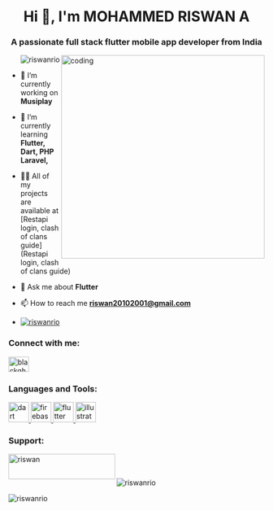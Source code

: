 <h1 align="center">Hi 👋, I'm MOHAMMED RISWAN A</h1>
<h3 align="center">A passionate full stack flutter mobile app developer from India</h3>
<img src= "https://cdn.dribbble.com/users/2131993/screenshots/4948736/thoughtworks-gif_dribbble.gif" alt="coding" width="400" align="right"> 
<p align="right"> <img src="https://komarev.com/ghpvc/?username=riswanrio&label=Profile%20views&color=0e75b6&style=flat" alt="riswanrio"  /> </p>



- 🔭 I’m currently working on **Musiplay**

- 🌱 I’m currently learning **Flutter, Dart, PHP Laravel,**

- 👨‍💻 All of my projects are available at [Restapi login, clash of clans guide](Restapi login, clash of clans guide)

- 💬 Ask me about **Flutter**

- 📫 How to reach me **riswan20102001@gmail.com**
- <p align="left"> <a href="https://github.com/ryo-ma/github-profile-trophy"><img src="https://github-profile-trophy.vercel.app/?username=riswanrio" alt="riswanrio" /></a> </p>

<h3 align="left">Connect with me:</h3>
<p align="left">
<a href="https://instagram.com/blackghost_46" target="blank"><img align="center" src="https://raw.githubusercontent.com/rahuldkjain/github-profile-readme-generator/master/src/images/icons/Social/instagram.svg" alt="blackghost_46" height="30" width="40" /></a>
</p>

<h3 align="left">Languages and Tools:</h3>
<p align="left"> <a href="https://dart.dev" target="_blank" rel="noreferrer"> <img src="https://www.vectorlogo.zone/logos/dartlang/dartlang-icon.svg" alt="dart" width="40" height="40"/> </a> <a href="https://firebase.google.com/" target="_blank" rel="noreferrer"> <img src="https://www.vectorlogo.zone/logos/firebase/firebase-icon.svg" alt="firebase" width="40" height="40"/> </a> <a href="https://flutter.dev" target="_blank" rel="noreferrer"> <img src="https://www.vectorlogo.zone/logos/flutterio/flutterio-icon.svg" alt="flutter" width="40" height="40"/> </a> <a href="https://www.adobe.com/in/products/illustrator.html" target="_blank" rel="noreferrer"> <img src="https://www.vectorlogo.zone/logos/adobe_illustrator/adobe_illustrator-icon.svg" alt="illustrator" width="40" height="40"/> </a> </p>

<h3 align="left">Support:</h3>
<p><a href="https://www.buymeacoffee.com/riswan"> <img align="left" src="https://cdn.buymeacoffee.com/buttons/v2/default-yellow.png" height="50" width="210" alt="riswan" /></a></p><br><br>

<p><img align="center" src="https://github-readme-stats.vercel.app/api/top-langs?username=riswanrio&show_icons=true&locale=en&layout=compact" alt="riswanrio" /></p>

<p><img align="center" src="https://github-readme-streak-stats.herokuapp.com/?user=riswanrio&" alt="riswanrio" /></p>

